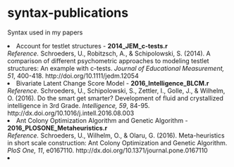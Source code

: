# syntax-publications
Syntax used in my papers

<li>Account for testlet structures - <strong>2014_JEM_c-tests.r</strong><br><em>Reference.</em> Schroeders, U., Robitzsch, A., & Schipolowski, S. (2014). A comparison of different psychometric approaches to modeling testlet structures: An example with c-tests. <em>Journal of Educational Measurement, 51</em>, 400-418. http://doi.org/10.1111/jedm.12054</li>
<li>Bivariate Latent Change Score Model - <strong>2016_Intelligence_BLCM.r</strong><br><em>Reference.</em> Schroeders, U., Schipolowski, S., Zettler, I., Golle, J., & Wilhelm, O. (2016). Do the smart get smarter? Development of fluid and crystallized intelligence in 3rd Grade. <em>Intelligence, 59</em>, 84-95. http://dx.doi.org/10.1016/j.intell.2016.08.003</li>
<li>Ant Colony Optimization Algorithm and Genetic Algorithm - <strong>2016_PLOSONE_Metaheuristics.r</strong><br><em>Reference.</em> Schroeders, U., Wilhelm, O., & Olaru, G. (2016). Meta-heuristics in short scale construction: Ant Colony Optimization and Genetic Algorithm. <em>PloS One, 11</em>, e0167110. http://dx.doi.org/10.1371/journal.pone.0167110<li>

